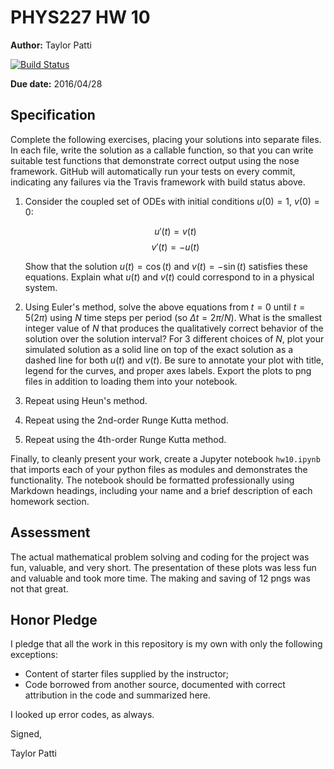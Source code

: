 # PHYS227 HW 10

**Author:** Taylor Patti

[![Build Status](https://travis-ci.org/chapman-phys227-2016s/hw-10-patti102.svg?branch=master)](https://travis-ci.org/chapman-phys227-2016s/hw-10-patti102)

**Due date:** 2016/04/28

## Specification

Complete the following exercises, placing your solutions into separate files. In each file, write the solution as a callable function, so that you can write suitable test functions that demonstrate correct output using the nose framework. GitHub will automatically run your tests on every commit, indicating any failures via the Travis framework with build status above.

1. Consider the coupled set of ODEs with initial conditions $u(0) = 1$, $v(0) = 0$:
   
   $$u'(t) = v(t)$$
   $$v'(t) = -u(t)$$
   
   Show that the solution $u(t) = \cos(t)$ and $v(t) = -\sin(t)$ satisfies these equations. Explain what $u(t)$ and $v(t)$ could correspond to in a physical system.
   
1. Using Euler's method, solve the above equations from $t=0$ until $t= 5(2\pi)$ using $N$ time steps per period (so $\Delta t = 2\pi / N$). What is the smallest integer value of $N$ that produces the qualitatively correct behavior of the solution over the solution interval? For 3 different choices of $N$, plot your simulated solution as a solid line on top of the exact solution as a dashed line for both $u(t)$ and $v(t)$. Be sure to annotate your plot with title, legend for the curves, and proper axes labels. Export the plots to png files in addition to loading them into your notebook.
   
1. Repeat using Heun's method.
   
1. Repeat using the 2nd-order Runge Kutta method.
   
1. Repeat using the 4th-order Runge Kutta method.

Finally, to cleanly present your work, create a Jupyter notebook ```hw10.ipynb``` that imports each of your python files as modules and demonstrates the functionality. The notebook should be formatted professionally using Markdown headings, including your name and a brief description of each homework section.

## Assessment

The actual mathematical problem solving and coding for the project was fun, valuable, and very short. The presentation of these plots was less fun and valuable and took more time. The making and saving of 12 pngs was not that great.

## Honor Pledge

I pledge that all the work in this repository is my own with only the following exceptions:

* Content of starter files supplied by the instructor;
* Code borrowed from another source, documented with correct attribution in the code and summarized here.

I looked up error codes, as always.

Signed,

Taylor Patti